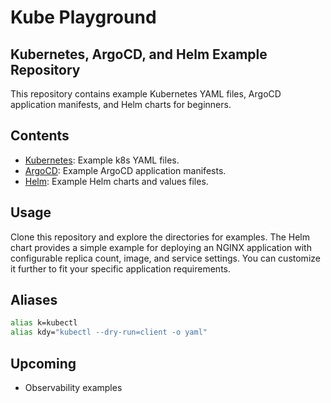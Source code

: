# Kube Playground

## Kubernetes, ArgoCD, and Helm Example Repository

This repository contains example Kubernetes YAML files, ArgoCD application manifests, and Helm charts for beginners.

## Contents

- [Kubernetes](./k8s/README.md): Example k8s YAML files.
- [ArgoCD](./argocd/README.md): Example ArgoCD application manifests.
- [Helm](./helm/README.md): Example Helm charts and values files.

## Usage

Clone this repository and explore the directories for examples.
The Helm chart provides a simple example for deploying an NGINX application with configurable replica count, image, and service settings. You can customize it further to fit your specific application requirements.

## Aliases

```BASH
alias k=kubectl
alias kdy="kubectl --dry-run=client -o yaml"
```

## Upcoming

- Observability examples
